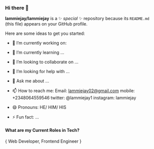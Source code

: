 ### Hi there 👋

**lammiejay/lammiejay** is a ✨ _special_ ✨ repository because its `README.md` (this file) appears on your GitHub profile.

Here are some ideas to get you started:

- 🔭 I’m currently working on: 
        
- 🌱 I’m currently learning ...
- 👯 I’m looking to collaborate on ...
- 🤔 I’m looking for help with ...
- 💬 Ask me about ...
- 📫 How to reach me: 
        Email: lammiejay02@gmail.com
        mobile: +2348064559546
        twitter: @lammiejay1
        instagram: lammiejay
- 😄 Pronouns: HE/ HIM/ HIS
- ⚡ Fun fact: ...

#### What are my Current Roles in Tech?
   { Web Developer, Frontend Engineer } 
<a href=""><img ></a>
